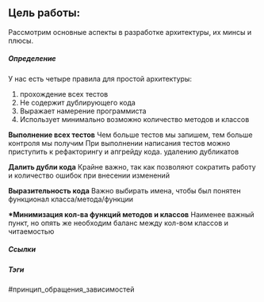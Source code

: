 

## Цель работы:
Рассмотрим основные аспекты в разработке архитектуры, их минсы и плюсы.

##### Определение

У нас есть четыре правила для простой архитектуры:
1) прохождение всех тестов
2) Не содержит дублирующего кода
3) Выражает намерение программиста
4) Использует минимально возможно количество методов и классов

**Выполнение всех тестов**
Чем больше тестов мы запишем, тем больше контроля мы получим
При выполнении написания тестов можно приступить к рефакторингу и апгрейду кода. удалению дубликатов

**Далить дубли кода**
Крайне важно, так как позволяют сократить работу и количество ошибок при внесении изменений 

**Выразительность кода**
Важно выбирать имена, чтобы был понятен функционал класса/метода/функции

**\*Минимизация кол-ва функций методов и классов**
Наименее важный пункт, но опять же необходим баланс между кол-вом классов и читаемостью


##### Ссылки

##### Тэги
#принцип_обращения_зависимостей
